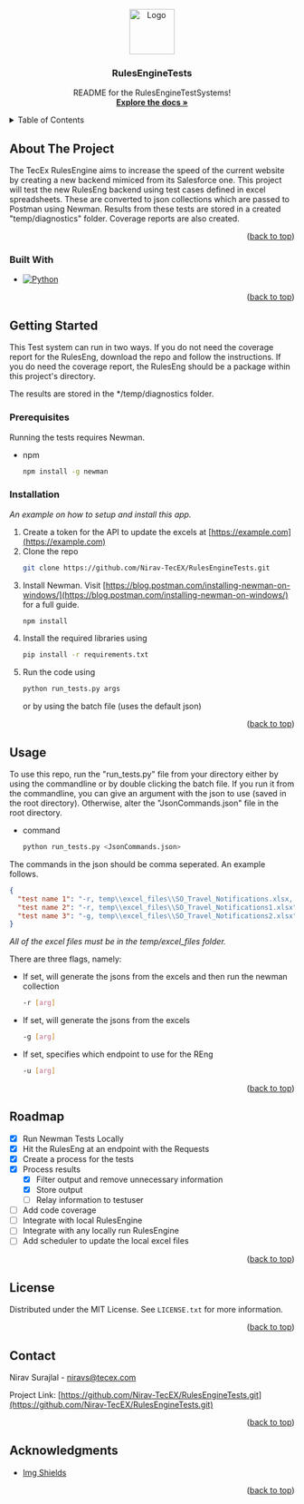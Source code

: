 <div id="top"></div>
<!--
*** Thanks for checking out the Best-README-Template. If you have a suggestion
*** that would make this better, please fork the repo and create a pull request
*** or simply open an issue with the tag "enhancement".
*** Don't forget to give the project a star!
*** Thanks again! Now go create something AMAZING! :D
-->



<!-- PROJECT SHIELDS -->
<!--
*** I'm using markdown "reference style" links for readability.
*** Reference links are enclosed in brackets [ ] instead of parentheses ( ).
*** See the bottom of this document for the declaration of the reference variables
*** for contributors-url, forks-url, etc. This is an optional, concise syntax you may use.
*** https://www.markdownguide.org/basic-syntax/#reference-style-links
-->
<!-- [![Contributors][contributors-shield]][contributors-url]
[![Forks][forks-shield]][forks-url]
[![Stargazers][stars-shield]][stars-url]
[![Issues][issues-shield]][issues-url]
[![MIT License][license-shield]][license-url]
[![LinkedIn][linkedin-shield]][linkedin-url] -->



<!-- PROJECT LOGO -->
<br />
<div align="center">
  <a href="https://github.com/othneildrew/Best-README-Template">
    <img src="images/logo.png" alt="Logo" width="80" height="80">
  </a>

  <h3 align="center">RulesEngineTests</h3>

  <p align="center">
    README for the RulesEngineTestSystems!
    <br />
    <a href="https://github.com/othneildrew/Best-README-Template"><strong>Explore the docs »</strong></a>
    <br />
  </p>
</div>



<!-- TABLE OF CONTENTS -->
<details>
  <summary>Table of Contents</summary>
  <ol>
    <li>
      <a href="#about-the-project">About The Project</a>
      <ul>
        <li><a href="#built-with">Built With</a></li>
      </ul>
    </li>
    <li>
      <a href="#getting-started">Getting Started</a>
      <ul>
        <li><a href="#prerequisites">Prerequisites</a></li>
        <li><a href="#installation">Installation</a></li>
      </ul>
    </li>
    <li><a href="#usage">Usage</a></li>
    <li><a href="#roadmap">Roadmap</a></li>
    <li><a href="#license">License</a></li>
    <li><a href="#contact">Contact</a></li>
    <li><a href="#acknowledgments">Acknowledgments</a></li>
  </ol>
</details>



<!-- ABOUT THE PROJECT -->
## About The Project

The TecEx RulesEngine aims to increase the speed of the current website by creating a new backend mimiced from its Salesforce one. This project will test the new RulesEng backend using test cases defined in excel spreadsheets. These are converted to json collections which are passed to Postman using Newman. Results from these tests are stored in a created "temp/diagnostics" folder. Coverage reports are also created.  

<p align="right">(<a href="#top">back to top</a>)</p>



### Built With

* [![Python][python-coverage.py]][coverage.py-url]

<p align="right">(<a href="#top">back to top</a>)</p>



<!-- GETTING STARTED -->
## Getting Started

This Test system can run in two ways. If you do not need the coverage report for the RulesEng, download the repo and follow the instructions. If you do need the coverage report, the RulesEng should be a package within this project's directory.

The results are stored in the */temp/diagnostics folder.


### Prerequisites

Running the tests requires Newman. 
* npm
  ```sh
  npm install -g newman
  ```

### Installation

_An example on how to setup and install this app._

1. Create a token for the API to update the excels at [https://example.com](https://example.com)
2. Clone the repo
   ```sh
   git clone https://github.com/Nirav-TecEX/RulesEngineTests.git
   ```
3. Install Newman. Visit [https://blog.postman.com/installing-newman-on-windows/](https://blog.postman.com/installing-newman-on-windows/) for a full guide.
   ```sh
   npm install
   ```
4. Install the required libraries using
   ```sh
   pip install -r requirements.txt
   ```
5. Run the code using
   ```sh
   python run_tests.py args
   ```
   or by using the batch file (uses the default json)

<p align="right">(<a href="#top">back to top</a>)</p>



<!-- USAGE EXAMPLES -->
## Usage

To use this repo, run the "run_tests.py" file from your directory either by using the commandline or by double clicking the batch file. If you run it from the commandline, you can give an argument with the json to use (saved in the root directory). Otherwise, alter the "JsonCommands.json" file in the root directory.
* command
  ```sh
  python run_tests.py <JsonCommands.json>
  ```

The commands in the json should be comma seperated. An example follows.
```json
{
  "test name 1": "-r, temp\\excel_files\\SO_Travel_Notifications.xlsx, -u, <RulesEng endpoint>",
  "test name 2": "-r, temp\\excel_files\\SO_Travel_Notifications1.xlsx", 
  "test name 3": "-g, temp\\excel_files\\SO_Travel_Notifications2.xlsx", 
}
```

*All of the excel files must be in the temp/excel_files folder.*

There are three flags, namely:
* If set, will generate the jsons from the excels and then run the newman collection
  ```sh 
  -r [arg]
  ``` 
* If set, will generate the jsons from the excels
  ```sh 
  -g [arg]
  ```
* If set, specifies which endpoint to use for the REng
  ```sh 
  -u [arg]
  ```

<p align="right">(<a href="#top">back to top</a>)</p>



<!-- ROADMAP -->
## Roadmap

- [x] Run Newman Tests Locally
- [x] Hit the RulesEng at an endpoint with the Requests
- [x] Create a process for the tests
- [x] Process results
    - [x] Filter output and remove unnecessary information
    - [x] Store output
    - [ ] Relay information to testuser
- [ ] Add code coverage
- [ ] Integrate with local RulesEngine
- [ ] Integrate with any locally run RulesEngine
- [ ] Add scheduler to update the local excel files

<p align="right">(<a href="#top">back to top</a>)</p>


<!-- LICENSE -->
## License

Distributed under the MIT License. See `LICENSE.txt` for more information.

<p align="right">(<a href="#top">back to top</a>)</p>



<!-- CONTACT -->
## Contact

Nirav Surajlal - niravs@tecex.com

Project Link: [https://github.com/Nirav-TecEX/RulesEngineTests.git](https://github.com/Nirav-TecEX/RulesEngineTests.git)

<p align="right">(<a href="#top">back to top</a>)</p>



<!-- ACKNOWLEDGMENTS -->
## Acknowledgments

* [Img Shields](https://shields.io)

<p align="right">(<a href="#top">back to top</a>)</p>



<!-- MARKDOWN LINKS & IMAGES -->
<!-- https://www.markdownguide.org/basic-syntax/#reference-style-links -->
[coverage.py-url]: https://pypi.org/project/coverage/
[python-coverage.py]: https://img.shields.io/badge/python-coverage.py-blue
